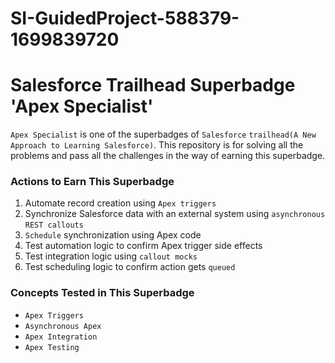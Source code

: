 # SI-GuidedProject-588379-1699839720



# Salesforce Trailhead Superbadge 'Apex Specialist'
`Apex Specialist` is one of the superbadges of `Salesforce` `trailhead(A New Approach to Learning Salesforce)`.
This repository is for solving all the problems and pass all the challenges in the way of earning this superbadge.

### Actions to Earn This Superbadge
1. Automate record creation using `Apex triggers`
2. Synchronize Salesforce data with an external system using `asynchronous` `REST callouts`
3. `Schedule` synchronization using Apex code
4. Test automation logic to confirm Apex trigger side effects
5. Test integration logic using `callout mocks`
6. Test scheduling logic to confirm action gets `queued`

### Concepts Tested in This Superbadge
* `Apex Triggers`
* `Asynchronous Apex`
* `Apex Integration`
* `Apex Testing`

